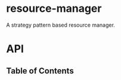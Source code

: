 # resource-manager

A strategy pattern based resource manager.

# API

<!-- Generated by documentation.js. Update this documentation by updating the source code. -->

## Table of Contents

